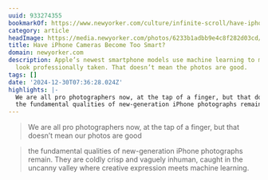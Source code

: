 ```yaml
---
uuid: 933274355
bookmarkOf: https://www.newyorker.com/culture/infinite-scroll/have-iphone-cameras-become-too-smart
category: article
headImage: https://media.newyorker.com/photos/6233b1adbb9e4c8f282d03cd/16:9/w_1280,c_limit/chayka_iphone_social_2.jpg
title: Have iPhone Cameras Become Too Smart?
domain: newyorker.com
description: Apple’s newest smartphone models use machine learning to make every image
  look professionally taken. That doesn’t mean the photos are good.
tags: []
date: '2024-12-30T07:36:28.024Z'
highlights: |-
  We are all pro photographers now, at the tap of a finger, but that doesn’t mean our photos are good
  the fundamental qualities of new-generation iPhone photographs remain. They are coldly crisp and vaguely inhuman, caught in the uncanny valley where creative expression meets machine learning.
---
```




> We are all pro photographers now, at the tap of a finger, but that doesn’t mean our photos are good

> the fundamental qualities of new-generation iPhone photographs remain. They are coldly crisp and vaguely inhuman, caught in the uncanny valley where creative expression meets machine learning.

